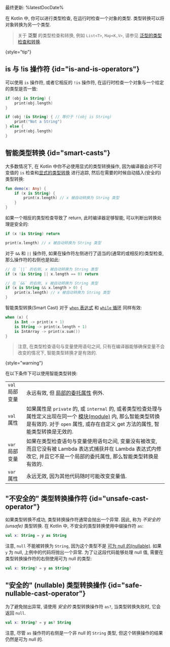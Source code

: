 [//]: # (title: 类型检查与类型转换)

最终更新: %latestDocDate%

在 Kotlin 中, 你可以进行类型检查, 在运行时检查一个对象的类型. 类型转换可以将对象转换为另一个类型.

> 关于 **泛型** 的类型检查和转换, 例如 `List<T>`, `Map<K,V>`,
> 请参见 [泛型的类型检查和转换](generics.md#generics-type-checks-and-casts).
>
{style="tip"}

## is 与 !is 操作符 {id="is-and-is-operators"}

可以使用 `is` 操作符, 或者它相反的 `!is` 操作符, 在运行时检查一个对象与一个给定的类型是否一致:

```kotlin
if (obj is String) {
    print(obj.length)
}

if (obj !is String) { // 等价于 !(obj is String)
    print("Not a String")
} else {
    print(obj.length)
}
```

## 智能类型转换 {id="smart-casts"}

大多数情况下, 在 Kotlin 中你不必使用显式的类型转换操作,
因为编译器会对不可变值的 `is` 检查和[显式的类型转换](#unsafe-cast-operator) 进行追踪,
然后在需要的时候自动插入(安全的)类型转换:

```kotlin
fun demo(x: Any) {
    if (x is String) {
        print(x.length) // x 被自动转换为 String 类型
    }
}
```

如果一个相反的类型检查导致了 return, 此时编译器足够智能, 可以判断出转换处理是安全的:

```kotlin
if (x !is String) return

print(x.length) // x 被自动转换为 String 类型
```

对于 `&&` 和 `||` 操作符, 如果在操作符左侧进行了适当的(通常的或相反的)类型检查, 那么操作符的右侧也是如此:

```kotlin
// 在 `||` 的右侧, x 被自动转换为 String 类型
if (x !is String || x.length == 0) return

// 在 `&&` 的右侧, x 被自动转换为 String 类型
if (x is String && x.length > 0) {
    print(x.length) // x 被自动转换为 String 类型
}
```

智能类型转换(Smart Cast) 对于 [`when` 表达式](control-flow.md#when-expression)
和 [`while` 循环](control-flow.md#while-loops) 同样有效:

```kotlin
when (x) {
    is Int -> print(x + 1)
    is String -> print(x.length + 1)
    is IntArray -> print(x.sum())
}
```

> 注意, 在类型检查语句与变量使用语句之间, 只有在编译器能够确保变量不会改变的情况下, 智能类型转换才是有效的.
>
{style="warning"}

在以下条件下可以使用智能类型转换:

<table header-style="none">
    <tr>
        <td>
            <code>val</code> 局部变量
        </td>
        <td>
            永远有效, 但 <a href="delegated-properties.md">局部的委托属性</a> 例外.
        </td>
    </tr>
    <tr>
        <td>
            <code>val</code> 属性
        </td>
        <td>
            如果属性是 <code>private</code> 的, 或 <code>internal</code> 的, 或者类型检查处理与属性定义出现在同一个
            <a href="visibility-modifiers.md#modules">模块(module)</a> 内, 那么智能类型转换是有效的.
            对于 <code>open</code> 属性, 或存在自定义 get 方法的属性, 智能类型转换是无效的.
        </td>
    </tr>
    <tr>
        <td>
           <code>var</code> 局部变量
        </td>
        <td>
            如果在类型检查语句与变量使用语句之间, 变量没有被改变, 而且它没有被 Lambda 表达式捕获并在 Lambda 表达式内修改它,
            并且它不是一个局部的委托属性, 那么智能类型转换是有效的.
        </td>
    </tr>
    <tr>
        <td>
            <code>var</code> 属性
        </td>
        <td>
            永远无效, 因为其他代码随时可能改变变量值.
        </td>
    </tr>
</table>

## "不安全的" 类型转换操作符 {id="unsafe-cast-operator"}

如果类型转换不成功, 类型转换操作符通常会抛出一个异常. 因此, 称为 _不安全的(unsafe)_ 类型转换.
在 Kotlin 中, 不安全的类型转换使用中缀操作符 `as`:

```kotlin
val x: String = y as String
```

注意, `null` 不能被转换为 `String`, 因为这个类型不是 [可为 null 的(nullable)](null-safety.md).
如果 `y` 为 null, 上例中的代码将抛出一个异常.
为了让这段代码能够处理 null 值, 需要在类型转换操作符的右侧使用可为 null 的类型:

```kotlin
val x: String? = y as String?
```

## "安全的" (nullable) 类型转换操作 {id="safe-nullable-cast-operator"}

为了避免抛出异常, 请使用 *安全的* 类型转换操作符 `as?`, 当类型转换失败时, 它会返回 `null`.

```kotlin
val x: String? = y as? String
```

注意, 尽管 `as` 操作符的右侧是一个非 null 的 `String` 类型, 但这个转换操作的结果仍然是可为 null 的.
